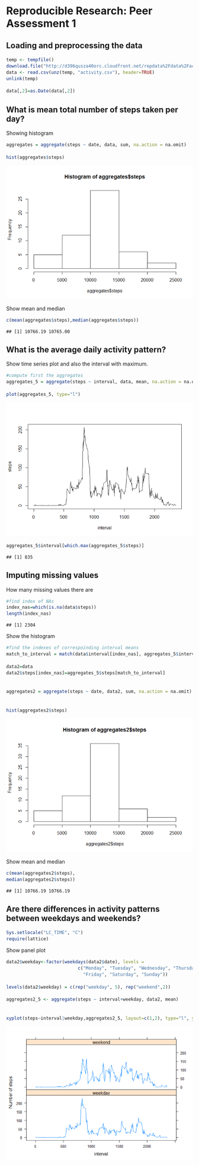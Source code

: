 # Reproducible Research: Peer Assessment 1


## Loading and preprocessing the data


```r
temp <- tempfile()
download.file("http://d396qusza40orc.cloudfront.net/repdata%2Fdata%2Factivity.zip",temp)
data <- read.csv(unz(temp, "activity.csv"), header=TRUE)
unlink(temp)

data[,2]=as.Date(data[,2])
```



## What is mean total number of steps taken per day?

Showing histogram


```r
aggregates = aggregate(steps ~ date, data, sum, na.action = na.omit)

hist(aggregates$steps)
```

![](PA1_template_files/figure-html/unnamed-chunk-2-1.png) 

Show mean and median

```r
c(mean(aggregates$steps),median(aggregates$steps))
```

```
## [1] 10766.19 10765.00
```


## What is the average daily activity pattern?

Show time series plot and also the interval with maximum.


```r
#compute first the aggregates
aggregates_5 = aggregate(steps ~ interval, data, mean, na.action = na.omit)

plot(aggregates_5, type="l")
```

![](PA1_template_files/figure-html/unnamed-chunk-4-1.png) 

```r
aggregates_5$interval[which.max(aggregates_5$steps)]
```

```
## [1] 835
```



## Imputing missing values


How many missing values there are


```r
#find index of NAs
index_nas=which(is.na(data$steps))
length(index_nas)
```

```
## [1] 2304
```
Show the histogram

```r
#find the indexes of correspoinding interval means
match_to_interval = match(data$interval[index_nas], aggregates_5$interval)

data2=data
data2$steps[index_nas]=aggregates_5$steps[match_to_interval]


aggregates2 = aggregate(steps ~ date, data2, sum, na.action = na.omit)


hist(aggregates2$steps)
```

![](PA1_template_files/figure-html/unnamed-chunk-6-1.png) 


Show mean and median

```r
c(mean(aggregates2$steps),
median(aggregates2$steps))
```

```
## [1] 10766.19 10766.19
```



## Are there differences in activity patterns between weekdays and weekends?



```r
Sys.setlocale("LC_TIME", "C")
require(lattice)
```
Show panel plot

```r
data2$weekday<-factor(weekdays(data2$date), levels = 
                           c("Monday", "Tuesday", "Wednesday", "Thursday", 
                             "Friday", "Saturday", "Sunday"))

levels(data2$weekday) = c(rep("weekday", 5), rep("weekend",2))

aggregates2_5 <- aggregate(steps ~ interval+weekday, data2, mean)


xyplot(steps~interval|weekday,aggregates2_5, layout=c(1,2), type="l", ylab="Number of steps" )
```

![](PA1_template_files/figure-html/unnamed-chunk-9-1.png) 



